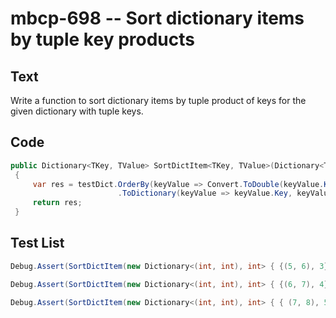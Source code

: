 # mbcp-698 -- Sort dictionary items by tuple key products

## Text

Write a function to sort dictionary items by tuple product of keys for the given dictionary with tuple keys.

## Code

```csharp
public Dictionary<TKey, TValue> SortDictItem<TKey, TValue>(Dictionary<TKey, TValue> testDict) 
 {
     var res = testDict.OrderBy(keyValue => Convert.ToDouble(keyValue.Key.ToString()[1].ToString()) * Convert.ToDouble(keyValue.Key.ToString()[0].ToString()))
                        .ToDictionary(keyValue => keyValue.Key, keyValue => keyValue.Value);
     return res;
 }
```

## Test List

```csharp
Debug.Assert(SortDictItem(new Dictionary<(int, int), int> { {(5, 6), 3}, {(2, 3), 9}, {(8, 4), 10}, {(6, 4), 12} }) == new Dictionary<(int, int), int> { {(2, 3), 9}, {(6, 4), 12}, {(5, 6), 3}, {(8, 4), 10} });
```

```csharp
Debug.Assert(SortDictItem(new Dictionary<(int, int), int> { {(6, 7), 4}, {(3, 4), 10}, {(9, 5), 11}, {(7, 5), 13} }).SequenceEqual(new Dictionary<(int, int), int> { {(3, 4), 10}, {(7, 5), 13}, {(6, 7), 4}, {(9, 5), 11} }));
```

```csharp
Debug.Assert(SortDictItem(new Dictionary<(int, int), int> { { (7, 8), 5 }, { (4, 5), 11 }, { (10, 6), 12 }, { (8, 6), 14 } }) == new Dictionary<(int, int), int> { { (4, 5), 11 }, { (8, 6), 14 }, { (7, 8), 5 }, { (10, 6), 12 } });
```
